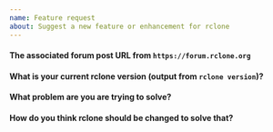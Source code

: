 ```yaml
---
name: Feature request
about: Suggest a new feature or enhancement for rclone
---
```


<!--

Welcome :-)

So you've got an idea to improve rclone? We love that!
You'll be glad to hear we've incorporated hundreds of ideas from contributors already.

Probably the latest beta (or stable) release has your feature, so try to update your rclone.
The update instructions are available at https://rclone.org/commands/rclone_selfupdate/

If it still isn't there, here is a checklist of things to do:

  1. Search the old issues for your idea and +1 or comment on an existing issue if possible.
  2. Discuss on the forum: https://forum.rclone.org/
  3. Make a feature request issue (this is the right place!).
  4. Be prepared to get involved making the feature :-)

Looking forward to your great idea!

The Rclone Developers

-->


#### The associated forum post URL from `https://forum.rclone.org`



#### What is your current rclone version (output from `rclone version`)?



#### What problem are you are trying to solve?



#### How do you think rclone should be changed to solve that?


